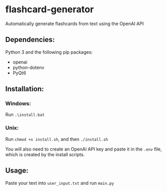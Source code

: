 # flashcard-generator
Automatically generate flashcards from text using the OpenAI API


## Dependencies:
Python 3 and the following pip packages:
- openai
- python-dotenv
- PyQt6


## Installation:
### Windows:
Run `.\install.bat`

### Unix:
Run `chmod +x install.sh`, and then `./install.sh`

You will also need to create an OpenAI API key and paste it in the `.env` file, which is created by the install scripts.


## Usage:
Paste your text into `user_input.txt` and run `main.py`